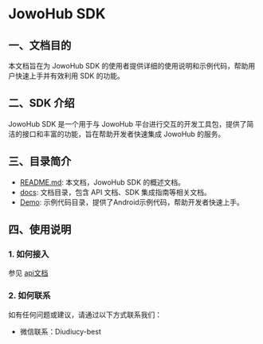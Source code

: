 # JowoHub SDK

## 一、文档目的
本文档旨在为 JowoHub SDK 的使用者提供详细的使用说明和示例代码，帮助用户快速上手并有效利用 SDK 的功能。
## 二、SDK 介绍
JowoHub SDK 是一个用于与 JowoHub 平台进行交互的开发工具包，提供了简洁的接口和丰富的功能，旨在帮助开发者快速集成 JowoHub 的服务。

## 三、目录简介
- [README.md](README.md): 本文档，JowoHub SDK 的概述文档。
- [docs](docs): 文档目录，包含 API 文档、SDK 集成指南等相关文档。
- [Demo](Demo): 示例代码目录，提供了Android示例代码，帮助开发者快速上手。

## 四、使用说明
### 1. 如何接入
参见 [api文档](/docs/JowoHub-sdk接入文档.md)
### 2. 如何联系
如有任何问题或建议，请通过以下方式联系我们：

- 微信联系：Diudiucy-best